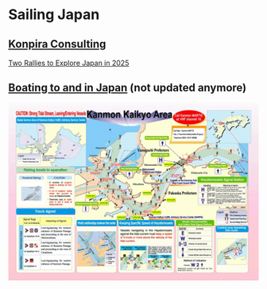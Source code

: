 # Sailing Japan

## [Konpira Consulting](https://www.konpira-consulting.com)

[Two Rallies to Explore Japan in 2025](https://www.konpira-consulting.com/rallies/index.html)

## [Boating to and in Japan](http://boatingjapan.blogspot.com) (not updated anymore)

![kanmon.jpg](boatingjapan/kanmon.jpg)
